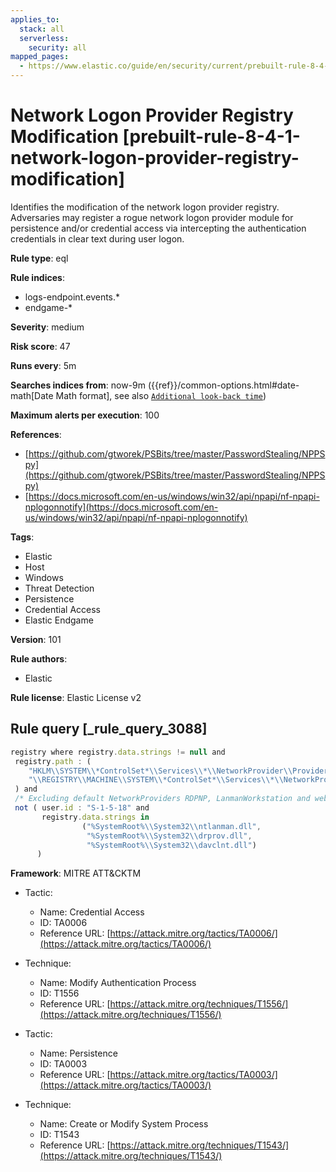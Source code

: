 ```yaml
---
applies_to:
  stack: all
  serverless:
    security: all
mapped_pages:
  - https://www.elastic.co/guide/en/security/current/prebuilt-rule-8-4-1-network-logon-provider-registry-modification.html
---
```


# Network Logon Provider Registry Modification [prebuilt-rule-8-4-1-network-logon-provider-registry-modification]

Identifies the modification of the network logon provider registry. Adversaries may register a rogue network logon provider module for persistence and/or credential access via intercepting the authentication credentials in clear text during user logon.

**Rule type**: eql

**Rule indices**:

* logs-endpoint.events.*
* endgame-*

**Severity**: medium

**Risk score**: 47

**Runs every**: 5m

**Searches indices from**: now-9m ({{ref}}/common-options.html#date-math[Date Math format], see also [`Additional look-back time`](docs-content://solutions/security/detect-and-alert/create-detection-rule.md#rule-schedule))

**Maximum alerts per execution**: 100

**References**:

* [https://github.com/gtworek/PSBits/tree/master/PasswordStealing/NPPSpy](https://github.com/gtworek/PSBits/tree/master/PasswordStealing/NPPSpy)
* [https://docs.microsoft.com/en-us/windows/win32/api/npapi/nf-npapi-nplogonnotify](https://docs.microsoft.com/en-us/windows/win32/api/npapi/nf-npapi-nplogonnotify)

**Tags**:

* Elastic
* Host
* Windows
* Threat Detection
* Persistence
* Credential Access
* Elastic Endgame

**Version**: 101

**Rule authors**:

* Elastic

**Rule license**: Elastic License v2

## Rule query [_rule_query_3088]

```js
registry where registry.data.strings != null and
 registry.path : (
    "HKLM\\SYSTEM\\*ControlSet*\\Services\\*\\NetworkProvider\\ProviderPath",
    "\\REGISTRY\\MACHINE\\SYSTEM\\*ControlSet*\\Services\\*\\NetworkProvider\\ProviderPath"
 ) and
 /* Excluding default NetworkProviders RDPNP, LanmanWorkstation and webclient. */
 not ( user.id : "S-1-5-18" and
       registry.data.strings in
                ("%SystemRoot%\\System32\\ntlanman.dll",
                 "%SystemRoot%\\System32\\drprov.dll",
                 "%SystemRoot%\\System32\\davclnt.dll")
      )
```

**Framework**: MITRE ATT&CKTM

* Tactic:

    * Name: Credential Access
    * ID: TA0006
    * Reference URL: [https://attack.mitre.org/tactics/TA0006/](https://attack.mitre.org/tactics/TA0006/)

* Technique:

    * Name: Modify Authentication Process
    * ID: T1556
    * Reference URL: [https://attack.mitre.org/techniques/T1556/](https://attack.mitre.org/techniques/T1556/)

* Tactic:

    * Name: Persistence
    * ID: TA0003
    * Reference URL: [https://attack.mitre.org/tactics/TA0003/](https://attack.mitre.org/tactics/TA0003/)

* Technique:

    * Name: Create or Modify System Process
    * ID: T1543
    * Reference URL: [https://attack.mitre.org/techniques/T1543/](https://attack.mitre.org/techniques/T1543/)



